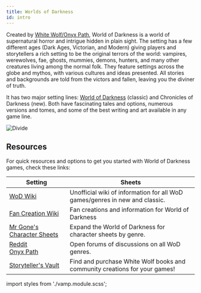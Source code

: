 ```yaml
---
title: Worlds of Darkness
id: intro
---
```


Created by [White Wolf/Onyx Path](http://theonyxpath.com/), World of Darkness is a world of supernatural horror and intrigue hidden in plain sight. The setting has a few different ages (Dark Ages, Victorian, and Modern) giving players and storytellers a rich setting to be the original terrors of the world: vampires, werewolves, fae, ghosts, mummies, demons, hunters, and many other creatures living among the normal folk. They feature settings across the globe and mythos, with various cultures and ideas presented. All stories and backgrounds are told from the victors and fallen, leaving you the diviner of truth.

It has two major setting lines: [World of Darkness](https://www.worldofdarkness.com/) (classic) and Chronicles of Darkness (new). Both have fascinating tales and options, numerous versions and tomes, and some of the best writing and art available in any game line.

![Divide](/img/divide/divide-toreador.png)

## Resources

For quick resources and options to get you started with World of Darkness games, check these links:

<div class="info-table">

| Setting | Sheets |
| -- | -- |
| [WoD Wiki](https://whitewolf.fandom.com/wiki/Main_Page) | Unofficial wiki of information for all WoD games/genres in new and classic. |
| [Fan Creation Wiki](https://worldofdarkness.fandom.com/wiki/World_of_Darkness_Wiki) | Fan creations and information for World of Darkness |
| [Mr Gone's Character Sheets](https://mrgone.rocksolidshells.com/) | Expand the World of Darkness for character sheets by genre. |
| [Reddit](https://www.reddit.com/r/WhiteWolfRPG/)<br/>[Onyx Path](http://forum.theonyxpath.com/forum) | Open forums of discussions on all WoD genres. |
| [Storyteller's Vault](https://www.storytellersvault.com/index.php) | Find and purchase White Wolf books and community creations for your games! |

</div>

import styles from './vamp.module.scss';